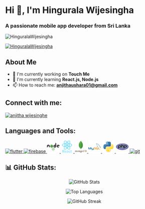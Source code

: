 # Hi 👋, I'm Hingurala Wijesingha

### A passionate mobile app developer from Sri Lanka

<p align="left"> 
  <img src="https://komarev.com/ghpvc/?username=HinguralaWijesingha&label=Profile%20views&color=0e75b6&style=flat" alt="HinguralaWijesingha" /> 
</p>

<p align="left"> 
  <a href="https://github.com/ryo-ma/github-profile-trophy">
    <img src="https://github-profile-trophy.vercel.app/?username=HinguralaWijesingha" alt="HinguralaWijesingha" />
  </a> 
</p>

## About Me

- 🔭 I'm currently working on **Touch Me**  
- 🌱 I'm currently learning **React.js, Node.js**  
- 📫 How to reach me: **anjithaushara01@gmail.com**

## Connect with me:

<p align="left">
  <a href="https://linkedin.com/in/anjitha-wijesinghe" target="blank">
    <img align="center" src="https://raw.githubusercontent.com/rahuldkjain/github-profile-readme-generator/master/src/images/icons/Social/linked-in-alt.svg" alt="anjitha wijesinghe" height="30" width="40" />
  </a>
</p>

## Languages and Tools:

<p align="left"> 
  <a href="https://flutter.dev" target="_blank" rel="noreferrer"> 
    <img src="https://www.vectorlogo.zone/logos/flutterio/flutterio-icon.svg" alt="flutter" width="40" height="40"/> 
  </a>
  <a href="https://firebase.google.com/" target="_blank" rel="noreferrer"> 
    <img src="https://www.vectorlogo.zone/logos/firebase/firebase-icon.svg" alt="firebase" width="40" height="40"/> 
  </a>
  <a href="https://nodejs.org" target="_blank" rel="noreferrer"> 
    <img src="https://raw.githubusercontent.com/devicons/devicon/master/icons/nodejs/nodejs-original-wordmark.svg" alt="nodejs" width="40" height="40"/> 
  </a>
  <a href="https://reactjs.org" target="_blank" rel="noreferrer"> 
    <img src="https://raw.githubusercontent.com/devicons/devicon/master/icons/react/react-original-wordmark.svg" alt="react" width="40" height="40"/> 
  </a>
  <a href="https://www.mongodb.com/" target="_blank" rel="noreferrer"> 
    <img src="https://raw.githubusercontent.com/devicons/devicon/master/icons/mongodb/mongodb-original-wordmark.svg" alt="mongodb" width="40" height="40"/> 
  </a>
  <a href="https://www.mysql.com/" target="_blank" rel="noreferrer"> 
    <img src="https://raw.githubusercontent.com/devicons/devicon/master/icons/mysql/mysql-original-wordmark.svg" alt="mysql" width="40" height="40"/> 
  </a>
  <a href="https://www.python.org" target="_blank" rel="noreferrer"> 
    <img src="https://raw.githubusercontent.com/devicons/devicon/master/icons/python/python-original.svg" alt="python" width="40" height="40"/> 
  </a>
  <a href="https://www.php.net" target="_blank" rel="noreferrer"> 
    <img src="https://raw.githubusercontent.com/devicons/devicon/master/icons/php/php-original.svg" alt="php" width="40" height="40"/> 
  </a>
  <a href="https://git-scm.com/" target="_blank" rel="noreferrer"> 
    <img src="https://www.vectorlogo.zone/logos/git-scm/git-scm-icon.svg" alt="git" width="40" height="40"/> 
  </a>
</p>

## 📊 GitHub Stats:

<p align="center">
  <img src="https://github-readme-stats.vercel.app/api?username=HinguralaWijesingha&show_icons=true&theme=radical" alt="GitHub Stats" />
</p>

<p align="center">
  <img src="https://github-readme-stats.vercel.app/api/top-langs/?username=HinguralaWijesingha&layout=compact&theme=radical" alt="Top Languages" />
</p>

<p align="center">
  <img src="https://github-readme-streak-stats.herokuapp.com/?user=HinguralaWijesingha&theme=radical" alt="GitHub Streak" />
</p>
